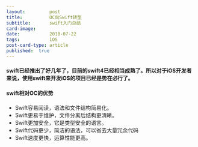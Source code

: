 ```yaml
---
layout:         post
title:         	OC向Swift转型
subtitle:       swift入门总结
card-image:  
date:           2018-07-22
tags:           iOS
post-card-type: article
published:	true
---
```


#### swift已经推出了好几年了，目前的swift4已经相当成熟了。所以对于iOS开发者来说，使用swift来开发iOS的项目已经是势在必行了。
#### swift相对OC的优势
* Swift容易阅读，语法和文件结构简易化。
* Swift更易于维护，文件分离后结构更清晰。
* Swift更加安全，它是类型安全的语言。
* Swift代码更少，简洁的语法，可以省去大量冗余代码
* Swift速度更快，运算性能更高。


